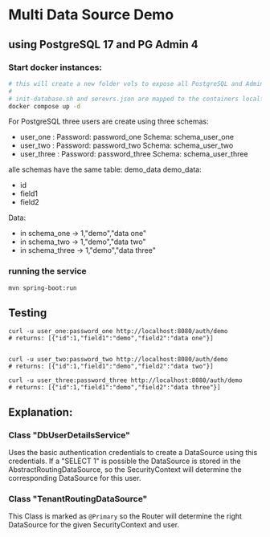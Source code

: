 # Multi Data Source Demo

## using PostgreSQL 17 and PG Admin 4

### Start docker instances:

```bash
# this will create a new folder vols to expose all PostgreSQL and Admin data
#
# init-database.sh and serevrs.json are mapped to the containers localfs
docker compose up -d
```

For PostgreSQL three users are create using three schemas:
- user_one : Password: password_one Schema: schema_user_one
- user_two : Password: password_two Schema: schema_user_two
- user_three : Password: password_three Schema: schema_user_three


alle schemas have the same table: demo_data
 demo_data:
- id
- field1
- field2

Data:
- in schema_one -> 1,"demo","data one"
- in schema_two -> 1,"demo","data two"
- in schema_three -> 1,"demo","data three"


### running the service 

```bash
mvn spring-boot:run
```

## Testing
```
curl -u user_one:password_one http://localhost:8080/auth/demo
# returns: [{"id":1,"field1":"demo","field2":"data one"}]


curl -u user_two:password_two http://localhost:8080/auth/demo
# returns: [{"id":1,"field1":"demo","field2":"data two"}]

curl -u user_three:password_three http://localhost:8080/auth/demo
# returns: [{"id":1,"field1":"demo","field2":"data three"}]

```

## Explanation:

### Class "DbUserDetailsService"
Uses the basic authentication credentials to create a DataSource using this credentials.
If a "SELECT 1" is possible the DataSource is stored in the AbstractRoutingDataSource, so the SecurityContext will 
determine the corresponding DataSource for this user.

### Class "TenantRoutingDataSource"
This Class is marked as ```@Primary``` so the Router will determine the right DataSource for the given 
SecurityContext and user.

